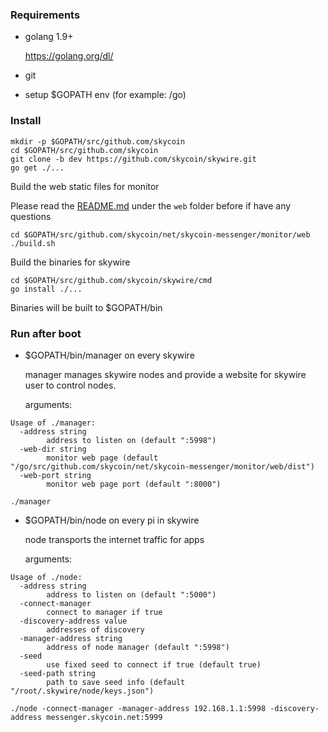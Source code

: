 ### Requirements

* golang 1.9+

  https://golang.org/dl/

* git

* setup $GOPATH env (for example: /go)

### Install

```
mkdir -p $GOPATH/src/github.com/skycoin
cd $GOPATH/src/github.com/skycoin
git clone -b dev https://github.com/skycoin/skywire.git
go get ./...
```
Build the web static files for monitor

Please read the [README.md](https://github.com/skycoin/net/blob/master/skycoin-messenger/monitor/web/README.MD) under the `web` folder before if have any questions

```
cd $GOPATH/src/github.com/skycoin/net/skycoin-messenger/monitor/web
./build.sh
```
Build the binaries for skywire
```
cd $GOPATH/src/github.com/skycoin/skywire/cmd
go install ./...
```

Binaries will be built to $GOPATH/bin

### Run after boot
* $GOPATH/bin/manager on every skywire

  manager manages skywire nodes and provide a website for skywire user to control nodes.

  arguments:

```
Usage of ./manager:
  -address string
    	address to listen on (default ":5998")
  -web-dir string
    	monitor web page (default "/go/src/github.com/skycoin/net/skycoin-messenger/monitor/web/dist")
  -web-port string
    	monitor web page port (default ":8000")
```

```
./manager 
```

* $GOPATH/bin/node on every pi in skywire

  node transports the internet traffic for apps

  arguments:

```
Usage of ./node:
  -address string
    	address to listen on (default ":5000")
  -connect-manager
    	connect to manager if true
  -discovery-address value
    	addresses of discovery
  -manager-address string
    	address of node manager (default ":5998")
  -seed
    	use fixed seed to connect if true (default true)
  -seed-path string
    	path to save seed info (default "/root/.skywire/node/keys.json")
```

```
./node -connect-manager -manager-address 192.168.1.1:5998 -discovery-address messenger.skycoin.net:5999
```


